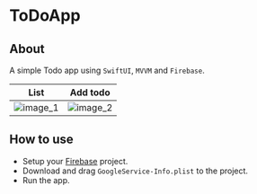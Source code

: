 # ToDoApp

## About

A simple Todo app using `SwiftUI`, `MVVM` and `Firebase`.

List             |  Add todo
:-------------------------:|:-------------------------:
![image_1](https://github.com/mankiet208/swiftui-template/assets/23498302/39dc10c7-c3d4-4fdf-81fa-d31534edb847)  |  ![image_2](https://github.com/mankiet208/swiftui-template/assets/23498302/670312fb-0365-4b0d-aa75-e4bf7af8ea1b)

 
## How to use

- Setup your [Firebase](https://firebase.google.com/docs/ios/setup) project.
- Download and drag `GoogleService-Info.plist` to the project.
- Run the app.
